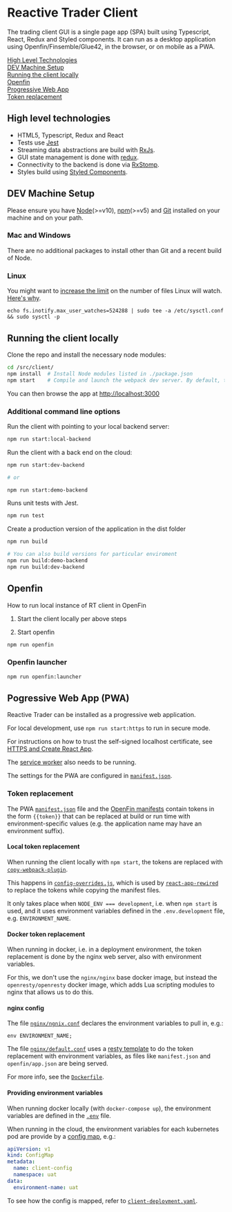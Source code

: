 # Reactive Trader Client

The trading client GUI is a single page app (SPA) built using Typescript, React, Redux and Styled components. It can run as a desktop application using Openfin/Finsemble/Glue42, in the browser, or on mobile as a PWA.

[High Level Technologies](#high-level-technologies)  
[DEV Machine Setup](#dev-machine-setup)  
[Running the client locally](#running-the-client-locally)  
[Openfin](#openfin)  
[Progressive Web App](#progressive-web-app)  
[Token replacement](#token-replacement)  

## High level technologies

- HTML5, Typescript, Redux and React
- Tests use [Jest](https://jestjs.io/)
- Streaming data abstractions are build with [RxJs](https://github.com/Reactive-Extensions/RxJS).
- GUI state management is done with [redux](https://redux.js.org/).
- Connectivity to the backend is done via [RxStomp](https://github.com/stomp-js/rx-stomp).
- Styles build using [Styled Components](https://www.styled-components.com/).

## DEV Machine Setup

Please ensure you have [Node](https://nodejs.org)(>=v10), [npm](https://github.com/npm/npm)(>=v5) and [Git](https://git-scm.com/downloads) installed on your machine and on your path.

### Mac and Windows

There are no additional packages to install other than Git and a recent build of Node.

### Linux

You might want to [increase the limit](http://stackoverflow.com/questions/16748737/grunt-watch-error-waiting-fatal-error-watch-enospc) on the number of files Linux will watch. [Here's why](https://github.com/coryhouse/react-slingshot/issues/6).

```
echo fs.inotify.max_user_watches=524288 | sudo tee -a /etc/sysctl.conf && sudo sysctl -p
```

## Running the client locally

Clone the repo and install the necessary node modules:

```sh
cd /src/client/
npm install  # Install Node modules listed in ./package.json
npm start    # Compile and launch the webpack dev server. By default, the client connects to the dev environment.
```

You can then browse the app at [http://localhost:3000](http://localhost:3000)

### Additional command line options

Run the client with pointing to your local backend server:

```sh
npm run start:local-backend
```

Run the client with a back end on the cloud:

```sh
npm run start:dev-backend

# or

npm run start:demo-backend
```

Runs unit tests with Jest.

```sh
npm run test
```

Create a production version of the application in the dist folder

```sh
npm run build

# You can also build versions for particular enviroment
npm run build:demo-backend
npm run build:dev-backend

```

## Openfin

How to run local instance of RT client in OpenFin

1. Start the client locally per above steps

2. Start openfin

```sh
npm run openfin
```

### Openfin launcher

```sh
npm run openfin:launcher
```

## Pogressive Web App (PWA)

Reactive Trader can be installed as a progressive web application.

For local development, use `npm run start:https` to run in secure mode.

For instructions on how to trust the self-signed localhost certificate, see [HTTPS and Create React App](https://medium.com/@danielgwilson/https-and-create-react-app-3a30ed31c904).

The [service worker](src/serviceWorker.js) also needs to be running.

The settings for the PWA are configured in [`manifest.json`](public/manifest.json).

### Token replacement

The PWA [`manifest.json`](public/manifest.json) file and the [OpenFin manifests](public/openfin) contain tokens in the form `{{token}}` that can be replaced at build or run time with environment-specific values (e.g. the application name may have an environment suffix).

#### Local token replacement

When running the client locally with `npm start`, the tokens are replaced with [`copy-webpack-plugin`](https://webpack.js.org/plugins/copy-webpack-plugin/).

This happens in [`config-overrides.js`](config-overrides.js), which is used by [`react-app-rewired`](https://github.com/timarney/react-app-rewired) to replace the tokens while copying the manifest files.

It only takes place when `NODE_ENV === development`, i.e. when `npm start` is used, and it uses environment variables defined in the `.env.development` file, e.g. `ENVIRONMENT_NAME`.

#### Docker token replacement

When running in docker, i.e. in a deployment environment, the token replacement is done by the nginx web server, also with environment variables.

For this, we don't use the `nginx/nginx` base docker image, but instead the `openresty/openresty` docker image, which adds Lua scripting modules to nginx that allows us to do this.

#### nginx config

The file [`nginx/ngnix.conf`](nginx/nginx.conf) declares the environment variables to pull in, e.g.:
```
env ENVIRONMENT_NAME;
```

The file [`nginx/default.conf`](nginx/default.conf) uses a [resty template](https://github.com/bungle/lua-resty-template) to do the token replacement with environment variables, as files like `manifest.json` and `openfin/app.json` are being served.

For more info, see the [`Dockerfile`](Dockerfile).

#### Providing environment variables

When running docker locally (with `docker-compose up`), the environment variables are defined in the [`.env`](../.env) file.

When running in the cloud, the environment variables for each kubernetes pod are provide by a [config map](https://kubernetes.io/docs/tasks/configure-pod-container/configure-pod-configmap/), e.g.:
```yaml
apiVersion: v1
kind: ConfigMap
metadata:
  name: client-config
  namespace: uat
data:
  environment-name: uat
```
To see how the config is mapped, refer to [`client-deployment.yaml`](../services/kubernetes/client-deployment.yaml).
